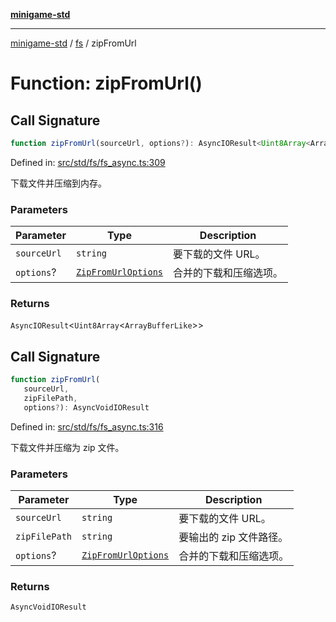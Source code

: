 [**minigame-std**](../../../README.md)

***

[minigame-std](../../../README.md) / [fs](../README.md) / zipFromUrl

# Function: zipFromUrl()

## Call Signature

```ts
function zipFromUrl(sourceUrl, options?): AsyncIOResult<Uint8Array<ArrayBufferLike>>
```

Defined in: [src/std/fs/fs\_async.ts:309](https://github.com/JiangJie/minigame-std/blob/8c5db4b9c3dabb4d0435a493922f29b60a730f0d/src/std/fs/fs_async.ts#L309)

下载文件并压缩到内存。

### Parameters

| Parameter | Type | Description |
| ------ | ------ | ------ |
| `sourceUrl` | `string` | 要下载的文件 URL。 |
| `options`? | [`ZipFromUrlOptions`](../type-aliases/ZipFromUrlOptions.md) | 合并的下载和压缩选项。 |

### Returns

`AsyncIOResult`\<`Uint8Array`\<`ArrayBufferLike`\>\>

## Call Signature

```ts
function zipFromUrl(
   sourceUrl, 
   zipFilePath, 
   options?): AsyncVoidIOResult
```

Defined in: [src/std/fs/fs\_async.ts:316](https://github.com/JiangJie/minigame-std/blob/8c5db4b9c3dabb4d0435a493922f29b60a730f0d/src/std/fs/fs_async.ts#L316)

下载文件并压缩为 zip 文件。

### Parameters

| Parameter | Type | Description |
| ------ | ------ | ------ |
| `sourceUrl` | `string` | 要下载的文件 URL。 |
| `zipFilePath` | `string` | 要输出的 zip 文件路径。 |
| `options`? | [`ZipFromUrlOptions`](../type-aliases/ZipFromUrlOptions.md) | 合并的下载和压缩选项。 |

### Returns

`AsyncVoidIOResult`
